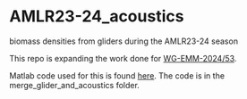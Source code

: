 # AMLR23-24_acoustics
biomass densities from gliders during the AMLR23-24 season

This repo is expanding the work done for [WG-EMM-2024/53](EMM2024_53.pdf). 

Matlab code used for this is found [here](https://github.com/SWFSC/glider_processing_code.git). The code is in the merge_glider_and_acoustics folder.